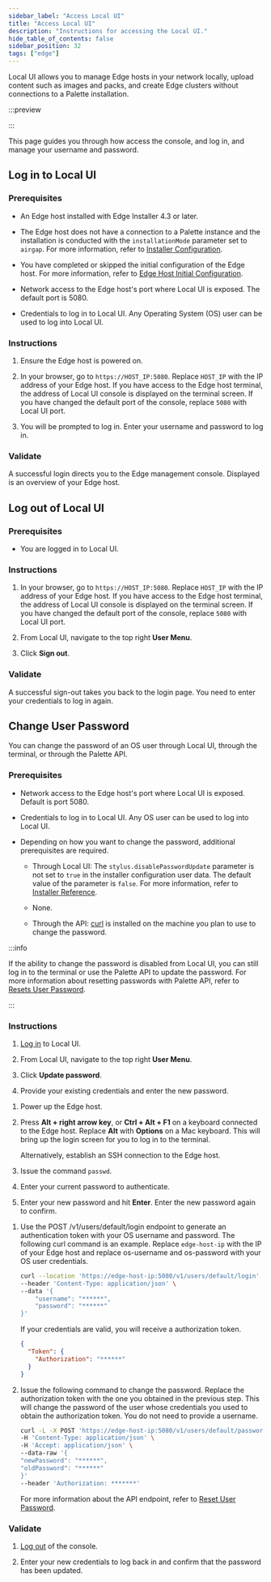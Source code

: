 ```yaml
---
sidebar_label: "Access Local UI"
title: "Access Local UI"
description: "Instructions for accessing the Local UI."
hide_table_of_contents: false
sidebar_position: 32
tags: ["edge"]
---
```


Local UI allows you to manage Edge hosts in your network locally, upload content such as images and packs, and create
Edge clusters without connections to a Palette installation.

:::preview

:::

This page guides you through how access the console, and log in, and manage your username and password.

## Log in to Local UI

### Prerequisites

- An Edge host installed with Edge Installer 4.3 or later.

- The Edge host does not have a connection to a Palette instance and the installation is conducted with the
  `installationMode` parameter set to `airgap`. For more information, refer to
  [Installer Configuration](../../edge-configuration/installer-reference.md).

- You have completed or skipped the initial configuration of the Edge host. For more information, refer to
  [Edge Host Initial Configuration](../../site-deployment/site-installation/initial-setup.md).

- Network access to the Edge host's port where Local UI is exposed. The default port is 5080.

- Credentials to log in to Local UI. Any Operating System (OS) user can be used to log into Local UI.

### Instructions

1. Ensure the Edge host is powered on.

2. In your browser, go to `https://HOST_IP:5080`. Replace `HOST_IP` with the IP address of your Edge host. If you have
   access to the Edge host terminal, the address of Local UI console is displayed on the terminal screen. If you have
   changed the default port of the console, replace `5080` with Local UI port.

3. You will be prompted to log in. Enter your username and password to log in.

### Validate

A successful login directs you to the Edge management console. Displayed is an overview of your Edge host.

## Log out of Local UI

### Prerequisites

- You are logged in to Local UI.

### Instructions

1. In your browser, go to `https://HOST_IP:5080`. Replace `HOST_IP` with the IP address of your Edge host. If you have
   access to the Edge host terminal, the address of Local UI console is displayed on the terminal screen. If you have
   changed the default port of the console, replace `5080` with Local UI port.

2. From Local UI, navigate to the top right **User Menu**.

3. Click **Sign out**.

### Validate

A successful sign-out takes you back to the login page. You need to enter your credentials to log in again.

## Change User Password

You can change the password of an OS user through Local UI, through the terminal, or through the Palette API.

### Prerequisites

- Network access to the Edge host's port where Local UI is exposed. Default is port 5080.

- Credentials to log in to Local UI. Any OS user can be used to log into Local UI.

- Depending on how you want to change the password, additional prerequisites are required.

  <Tabs>

  <TabItem value="Local UI">

  - Through Local UI: The `stylus.disablePasswordUpdate` parameter is not set to `true` in the installer configuration
    user data. The default value of the parameter is `false`. For more information, refer to
    [Installer Reference](../../edge-configuration/installer-reference.md#local-ui).

  </TabItem>

  <TabItem value="Terminal">

  - None.

  </TabItem>

  <TabItem value="API">

  - Through the API: [curl](https://curl.se/docs/install.html) is installed on the machine you plan to use to change the
    password.

  </TabItem>

  </Tabs>

:::info

If the ability to change the password is disabled from Local UI, you can still log in to the terminal or use the Palette
API to update the password. For more information about resetting passwords with Palette API, refer to
[Resets User Password](/api/edge-v1/v-1-user-password-reset/).

:::

### Instructions

<Tabs>

<TabItem value="Local UI">

1. [Log in](#log-in-to-local-ui) to Local UI.

2. From Local UI, navigate to the top right **User Menu**.

3. Click **Update password**.

4. Provide your existing credentials and enter the new password.

</TabItem>

<TabItem value="Terminal">

1. Power up the Edge host.

2. Press **Alt + right arrow key**, or **Ctrl + Alt + F1** on a keyboard connected to the Edge host. Replace **Alt**
   with **Options** on a Mac keyboard. This will bring up the login screen for you to log in to the terminal.

   Alternatively, establish an SSH connection to the Edge host.

3. Issue the command `passwd`.

4. Enter your current password to authenticate.

5. Enter your new password and hit **Enter**. Enter the new password again to confirm.

</TabItem>

<TabItem value="API">

1. Use the POST /v1/users/default/login endpoint to generate an authentication token with your OS username and password.
   The following curl command is an example. Replace `edge-host-ip` with the IP of your Edge host and replace
   os-username and os-password with your OS user credentials.

   ```bash
   curl --location 'https://edge-host-ip:5080/v1/users/default/login' \
   --header 'Content-Type: application/json' \
   --data '{
       "username": "******",
       "password": "******"
   }'
   ```

   If your credentials are valid, you will receive a authorization token.

   ```json hideClipboard
   {
     "Token": {
       "Authorization": "******"
     }
   }
   ```

2. Issue the following command to change the password. Replace the authorization token with the one you obtained in the
   previous step. This will change the password of the user whose credentials you used to obtain the authorization
   token. You do not need to provide a username.

   ```bash
   curl -L -X POST 'https://edge-host-ip:5080/v1/users/default/password/reset' \
   -H 'Content-Type: application/json' \
   -H 'Accept: application/json' \
   --data-raw '{
   "newPassword": "******",
   "oldPassword": "******"
   }'
   --header 'Authorization: *******'
   ```

   For more information about the API endpoint, refer to [Reset User Password](/api/edge-v1/v-1-user-password-reset/).

</TabItem>

</Tabs>

### Validate

1. [Log out](#log-out-of-local-ui) of the console.

2. Enter your new credentials to log back in and confirm that the password has been updated.
